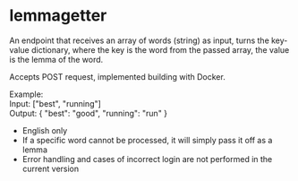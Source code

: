 # lemmagetter

An endpoint that receives an array of words (string) as input, turns the key-value dictionary, where the key is the word from the passed array, the value is the lemma of the word.

Accepts POST request, implemented building with Docker.

Example:  
Input: ["best", "running"]  
Output: { "best": "good", "running": "run" }


- English only
- If a specific word cannot be processed, it will simply pass it off as a lemma
- Error handling and cases of incorrect login are not performed in the current version